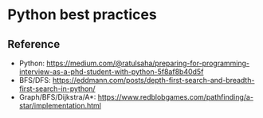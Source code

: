 # Python best practices

## Reference
- Python: https://medium.com/@ratulsaha/preparing-for-programming-interview-as-a-phd-student-with-python-5f8af8b40d5f
- BFS/DFS: https://eddmann.com/posts/depth-first-search-and-breadth-first-search-in-python/
- Graph/BFS/Dijkstra/A*: https://www.redblobgames.com/pathfinding/a-star/implementation.html